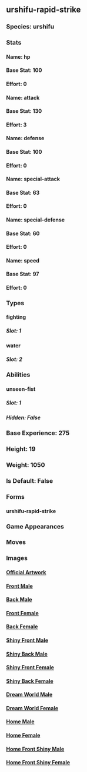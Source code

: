 ## urshifu-rapid-strike
### Species: urshifu
### Stats
#### Name: hp
#### Base Stat: 100
#### Effort: 0
#### Name: attack
#### Base Stat: 130
#### Effort: 3
#### Name: defense
#### Base Stat: 100
#### Effort: 0
#### Name: special-attack
#### Base Stat: 63
#### Effort: 0
#### Name: special-defense
#### Base Stat: 60
#### Effort: 0
#### Name: speed
#### Base Stat: 97
#### Effort: 0
### Types
#### fighting
##### Slot: 1
#### water
##### Slot: 2
### Abilities
#### unseen-fist
##### Slot: 1
##### Hidden: False
### Base Experience: 275
### Height: 19
### Weight: 1050
### Is Default: False
### Forms
#### urshifu-rapid-strike
### Game Appearances
### Moves
### Images
#### [Official Artwork](https://raw.githubusercontent.com/PokeAPI/sprites/master/sprites/pokemon/other/official-artwork/10183.png)
#### [Front Male](https://raw.githubusercontent.com/PokeAPI/sprites/master/sprites/pokemon/10183.png)
#### [Back Male](https://raw.githubusercontent.com/PokeAPI/sprites/master/sprites/pokemon/back/10183.png)
#### [Front Female](None)
#### [Back Female](None)
#### [Shiny Front Male](https://raw.githubusercontent.com/PokeAPI/sprites/master/sprites/pokemon/shiny/10183.png)
#### [Shiny Back Male](https://raw.githubusercontent.com/PokeAPI/sprites/master/sprites/pokemon/back/10183.png)
#### [Shiny Front Female](None)
#### [Shiny Back Female](None)
#### [Dream World Male](None)
#### [Dream World Female](None)
#### [Home Male](https://raw.githubusercontent.com/PokeAPI/sprites/master/sprites/pokemon/other/home/10183.png)
#### [Home Female](None)
#### [Home Front Shiny Male](https://raw.githubusercontent.com/PokeAPI/sprites/master/sprites/pokemon/other/home/shiny/10183.png)
#### [Home Front Shiny Female](None)